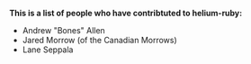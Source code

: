 **This is a list of people who have contribtuted to helium-ruby:**

- Andrew "Bones" Allen
- Jared Morrow (of the Canadian Morrows)
- Lane Seppala
